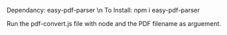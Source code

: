 Dependancy: easy-pdf-parser \n
To Install: npm i easy-pdf-parser

Run the pdf-convert.js file with node and the PDF filename as arguement.
